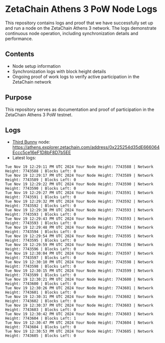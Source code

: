 # ZetaChain Athens 3 PoW Node Logs
This repository contains logs and proof that we have successfully set up and run a node on the ZetaChain Athens 3 network. The logs demonstrate continuous node operation, including synchronization details and performance.

## Contents
- Node setup information
- Synchronization logs with block height details
- Ongoing proof of work logs to verify active participation in the ZetaChain network

## Purpose
This repository serves as documentation and proof of participation in the ZetaChain Athens 3 PoW testnet.

## Logs

- [Third Bunny](https://thirdbunny.xyz/) node: https://athens.explorer.zetachain.com/address/0x225254d35dE666064Eccc5ce16eF1D8bF8D7b5EE
- Latest logs:
```
Tue Nov 19 12:29:11 PM UTC 2024 Your Node Height: 7743588 | Network Height: 7743588 | Blocks Left: 0
Tue Nov 19 12:29:17 PM UTC 2024 Your Node Height: 7743589 | Network Height: 7743589 | Blocks Left: 0
Tue Nov 19 12:29:22 PM UTC 2024 Your Node Height: 7743590 | Network Height: 7743590 | Blocks Left: 0
Tue Nov 19 12:29:27 PM UTC 2024 Your Node Height: 7743591 | Network Height: 7743591 | Blocks Left: 0
Tue Nov 19 12:29:32 PM UTC 2024 Your Node Height: 7743592 | Network Height: 7743592 | Blocks Left: 0
Tue Nov 19 12:29:38 PM UTC 2024 Your Node Height: 7743593 | Network Height: 7743593 | Blocks Left: 0
Tue Nov 19 12:29:43 PM UTC 2024 Your Node Height: 7743593 | Network Height: 7743593 | Blocks Left: 0
Tue Nov 19 12:29:48 PM UTC 2024 Your Node Height: 7743594 | Network Height: 7743594 | Blocks Left: 0
Tue Nov 19 12:29:54 PM UTC 2024 Your Node Height: 7743595 | Network Height: 7743595 | Blocks Left: 0
Tue Nov 19 12:29:59 PM UTC 2024 Your Node Height: 7743596 | Network Height: 7743596 | Blocks Left: 0
Tue Nov 19 12:30:04 PM UTC 2024 Your Node Height: 7743597 | Network Height: 7743597 | Blocks Left: 0
Tue Nov 19 12:30:10 PM UTC 2024 Your Node Height: 7743598 | Network Height: 7743598 | Blocks Left: 0
Tue Nov 19 12:30:15 PM UTC 2024 Your Node Height: 7743599 | Network Height: 7743599 | Blocks Left: 0
Tue Nov 19 12:30:21 PM UTC 2024 Your Node Height: 7743600 | Network Height: 7743600 | Blocks Left: 0
Tue Nov 19 12:30:26 PM UTC 2024 Your Node Height: 7743601 | Network Height: 7743601 | Blocks Left: 0
Tue Nov 19 12:30:31 PM UTC 2024 Your Node Height: 7743602 | Network Height: 7743602 | Blocks Left: 0
Tue Nov 19 12:30:37 PM UTC 2024 Your Node Height: 7743603 | Network Height: 7743603 | Blocks Left: 0
Tue Nov 19 12:30:42 PM UTC 2024 Your Node Height: 7743603 | Network Height: 7743604 | Blocks Left: 1
Tue Nov 19 12:30:47 PM UTC 2024 Your Node Height: 7743604 | Network Height: 7743604 | Blocks Left: 0
Tue Nov 19 12:30:53 PM UTC 2024 Your Node Height: 7743605 | Network Height: 7743605 | Blocks Left: 0
```
